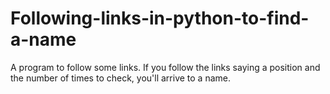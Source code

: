 # Following-links-in-python-to-find-a-name
A program to follow some links. If you follow the links saying a position and the number of times to check, you'll arrive to a name.
